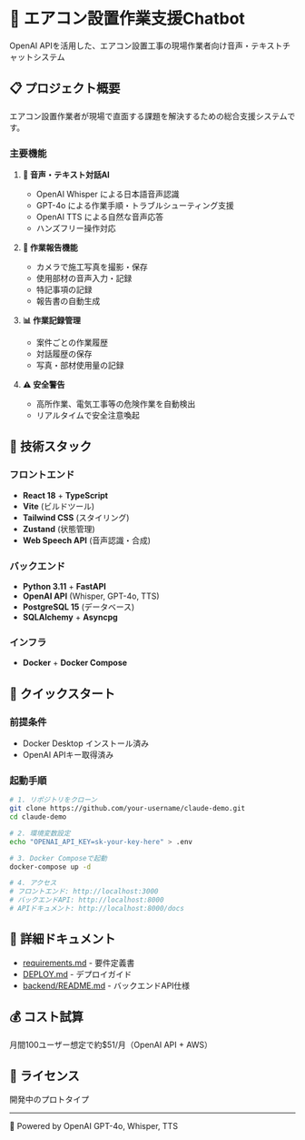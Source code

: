 # 🤖 エアコン設置作業支援Chatbot

OpenAI APIを活用した、エアコン設置工事の現場作業者向け音声・テキストチャットシステム

## 📋 プロジェクト概要

エアコン設置作業者が現場で直面する課題を解決するための総合支援システムです。

### 主要機能

1. **💬 音声・テキスト対話AI**
   - OpenAI Whisper による日本語音声認識
   - GPT-4o による作業手順・トラブルシューティング支援
   - OpenAI TTS による自然な音声応答
   - ハンズフリー操作対応

2. **📸 作業報告機能**
   - カメラで施工写真を撮影・保存
   - 使用部材の音声入力・記録
   - 特記事項の記録
   - 報告書の自動生成

3. **📊 作業記録管理**
   - 案件ごとの作業履歴
   - 対話履歴の保存
   - 写真・部材使用量の記録

4. **⚠️ 安全警告**
   - 高所作業、電気工事等の危険作業を自動検出
   - リアルタイムで安全注意喚起

## 🎯 技術スタック

### フロントエンド
- **React 18** + **TypeScript**
- **Vite** (ビルドツール)
- **Tailwind CSS** (スタイリング)
- **Zustand** (状態管理)
- **Web Speech API** (音声認識・合成)

### バックエンド
- **Python 3.11** + **FastAPI**
- **OpenAI API** (Whisper, GPT-4o, TTS)
- **PostgreSQL 15** (データベース)
- **SQLAlchemy** + **Asyncpg**

### インフラ
- **Docker** + **Docker Compose**

## 🚀 クイックスタート

### 前提条件
- Docker Desktop インストール済み
- OpenAI APIキー取得済み

### 起動手順

```bash
# 1. リポジトリをクローン
git clone https://github.com/your-username/claude-demo.git
cd claude-demo

# 2. 環境変数設定
echo "OPENAI_API_KEY=sk-your-key-here" > .env

# 3. Docker Composeで起動
docker-compose up -d

# 4. アクセス
# フロントエンド: http://localhost:3000
# バックエンドAPI: http://localhost:8000
# APIドキュメント: http://localhost:8000/docs
```

## 📖 詳細ドキュメント

- [requirements.md](requirements.md) - 要件定義書
- [DEPLOY.md](DEPLOY.md) - デプロイガイド
- [backend/README.md](backend/README.md) - バックエンドAPI仕様

## 💰 コスト試算

月間100ユーザー想定で約$51/月（OpenAI API + AWS）

## 📄 ライセンス

開発中のプロトタイプ

---

🤖 Powered by OpenAI GPT-4o, Whisper, TTS
